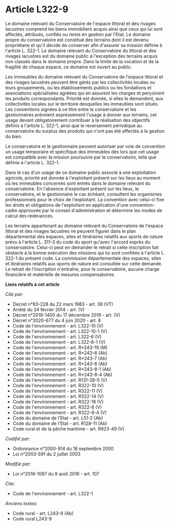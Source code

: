 # Article L322-9

Le domaine relevant du Conservatoire de l'espace littoral et des rivages lacustres comprend les biens immobiliers acquis
ainsi que ceux qui lui sont affectés, attribués, confiés ou remis en gestion par l'Etat. Le domaine propre du conservatoire
est constitué des terrains dont il est devenu propriétaire et qu'il décide de conserver afin d'assurer sa mission définie à
l'article L. 322-1. Le domaine relevant du Conservatoire du littoral et des rivages lacustres est du domaine public à
l'exception des terrains acquis non classés dans le domaine propre. Dans la limite de la vocation et de la fragilité de
chaque espace, ce domaine est ouvert au public. 

Les immeubles du domaine relevant du Conservatoire de l'espace littoral et des rivages lacustres peuvent être gérés par les
collectivités locales ou leurs groupements, ou les établissements publics ou les fondations et associations spécialisées
agréées qui en assurent les charges et perçoivent les produits correspondants. Priorité est donnée, si elles le demandent,
aux collectivités locales sur le territoire desquelles les immeubles sont situés. Les conventions signées à ce titre entre le
conservatoire et les gestionnaires prévoient expressément l'usage à donner aux terrains, cet usage devant obligatoirement
contribuer à la réalisation des objectifs définis à l'article L. 322-1, ainsi que le reversement périodique au conservatoire
du surplus des produits qui n'ont pas été affectés à la gestion du bien. 

Le conservatoire et le gestionnaire peuvent autoriser par voie de convention un usage temporaire et spécifique des immeubles
dès lors que cet usage est compatible avec la mission poursuivie par le conservatoire, telle que définie à l'article L.
322-1. 

Dans le cas d'un usage de ce domaine public associé à une exploitation agricole, priorité est donnée à l'exploitant présent
sur les lieux au moment où les immeubles concernés sont entrés dans le domaine relevant du conservatoire. En l'absence
d'exploitant présent sur les lieux, le conservatoire, et le gestionnaire le cas échéant, consultent les organismes
professionnels pour le choix de l'exploitant. La convention avec celui-ci fixe les droits et obligations de l'exploitant en
application d'une convention-cadre approuvée par le conseil d'administration et détermine les modes de calcul des redevances.

Les terrains appartenant au domaine relevant du Conservatoire de l'espace littoral et des rivages lacustres ne peuvent
figurer dans le plan départemental des espaces, sites et itinéraires relatifs aux sports de nature prévu à l'article L. 311-3
du code du sport qu'avec l'accord exprès du conservatoire. Celui-ci peut en demander le retrait si cette inscription fait
obstacle à la bonne exécution des missions qui lui sont confiées à l'article L. 322-1 du présent code. La commission
départementale des espaces, sites et itinéraires relatifs aux sports de nature est consultée sur cette demande. Le retrait de
l'inscription n'entraîne, pour le conservatoire, aucune charge financière et matérielle de mesures compensatoires.

**Liens relatifs à cet article**

_Cité par_:

  - Décret n°83-228 du 22 mars 1983 - art. 38 (VT)
  - Arrêté du 24 février 2014 - art. (V)
  - Décret n°2019-1400 du 17 décembre 2019 - art. (V)
  - Décret n°2020-677 du 4 juin 2020 - art. 8
  - Code de l'environnement - art. L322-10 (V)
  - Code de l'environnement - art. L322-10-1 (V)
  - Code de l'environnement - art. L322-6 (V)
  - Code de l'environnement - art. L322-6-1 (V)
  - Code de l'environnement - art. R*243-19 (M)
  - Code de l'environnement - art. R*243-6 (Ab)
  - Code de l'environnement - art. R*243-7 (Ab)
  - Code de l'environnement - art. R*243-8 (Ab)
  - Code de l'environnement - art. R*243-8-1 (Ab)
  - Code de l'environnement - art. R*243-8-4 (Ab)
  - Code de l'environnement - art. R131-28-5 (V)
  - Code de l'environnement - art. R322-10 (V)
  - Code de l'environnement - art. R322-11 (V)
  - Code de l'environnement - art. R322-14 (V)
  - Code de l'environnement - art. R322-16 (V)
  - Code de l'environnement - art. R322-8 (V)
  - Code de l'environnement - art. R322-8-4 (V)
  - Code du domaine de l'Etat - art. L51-2 (Ab)
  - Code du domaine de l'Etat - art. R128-11 (Ab)
  - Code rural et de la pêche maritime - art. R923-49 (V)

_Codifié par_:

  - Ordonnance n°2000-914 du 18 septembre 2000
  - Loi n°2003-591 du 2 juillet 2003

_Modifié par_:

  - Loi n°2016-1087 du 8 août 2016 - art. 107

_Cite_:

  - Code de l'environnement - art. L322-1

_Anciens textes_:

  - Code rural - art. L243-9 (Ab)
  - Code rural L243-9

